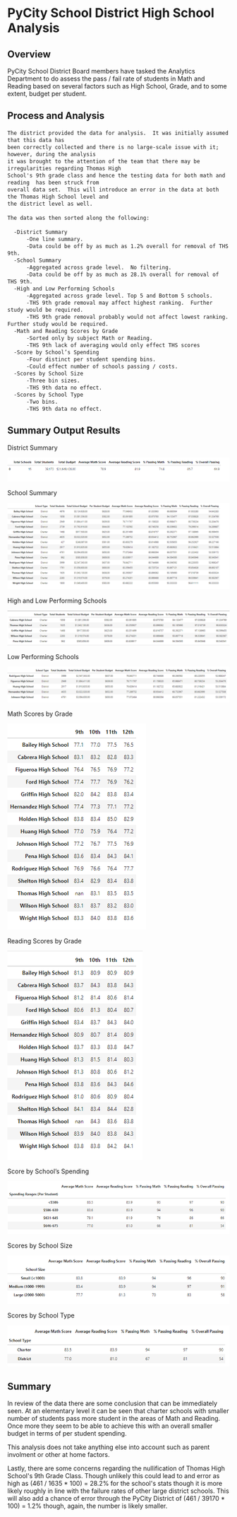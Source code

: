 # PyCity School District High School Analysis

## Overview

PyCity School District Board members have tasked the Analytics Department to do assess the pass / fail rate of students in Math and Reading 
    based on several factors such as High School, Grade, and to some extent,  budget per student.
    
## Process and Analysis
    
    The district provided the data for analysis.  It was initially assumed that this data has 
    been correctly collected and there is no large-scale issue with it; however, during the analysis
    it was brought to the attention of the team that there may be irregularities regarding Thomas High 
    School's 9th grade class and hence the testing data for both math and reading  has been struck from
    overall data set.  This will introduce an error in the data at both the Thomas High School level and
    the district level as well.
   
    The data was then sorted along the following:
        
      -District Summary
          -One line summary. 
          -Data could be off by as much as 1.2% overall for removal of THS 9th.
      -School Summary
          -Aggregated across grade level.  No filtering.
          -Data could be off by as much as 28.1% overall for removal of THS 9th.
      -High and Low Performing Schools
          -Aggregated across grade level. Top 5 and Bottom 5 schools.
          -THS 9th grade removal may affect highest ranking.  Further study would be required.
          -THS 9th grade removal probably would not affect lowest ranking.  Further study would be required.
      -Math and Reading Scores by Grade
          -Sorted only by subject Math or Reading.
          -THS 9th lack of averaging would only effect THS scores
      -Score by School’s Spending
          -Four distinct per student spending bins.
          -Could effect number of schools passing / costs.
      -Scores by School Size
          -Three bin sizes.
          -THS 9th data no effect.
      -Scores by School Type
          -Two bins.
          -THS 9th data no effect.
        

## Summary Output Results

District Summary

![](Resources/District_Summary.png)


School Summary

![](Resources/School_Summary.png)


High and Low Performing Schools

![](Resources/High_Performing.png)


Low Performing Schools

![](Resources/Low_Performing.png)


Math Scores by Grade

![](Resources/Math_Score_byGrade.png)


Reading Scores by Grade

![](Resources/Read_Score_byGrade.png)


Score by School’s Spending

![](Resources/Scores_by_School_Spending.png)


Scores by School Size

![](Resources/Scores_by_School_Size.png)


Scores by School Type

![](Resources/Scores_by_School_Type.png)


## Summary

In review of the data there are some conclusion that can be immediately seen.  At an elementary level it can be seen that charter schools
with smaller number of students pass more student in the areas of Math and Reading.  Once more they seem to be able to achieve this with an
overall smaller budget in terms of per student spending.

This analysis does not take anything else into account such as parent involment or other at home factors.

Lastly, there are some concerns regarding the nullification of Thomas High School's 9th Grade Class.  Though unlikely this could lead to 
and error as high as (461 / 1635 * 100) = 28.2% for the school's stats though it is more likely roughly in line with the failure rates of
other large district schools.  This will also add a chance of error through the PyCity District of (461 / 39170 * 100) = 1.2% though,
again, the number is likely smaller.

